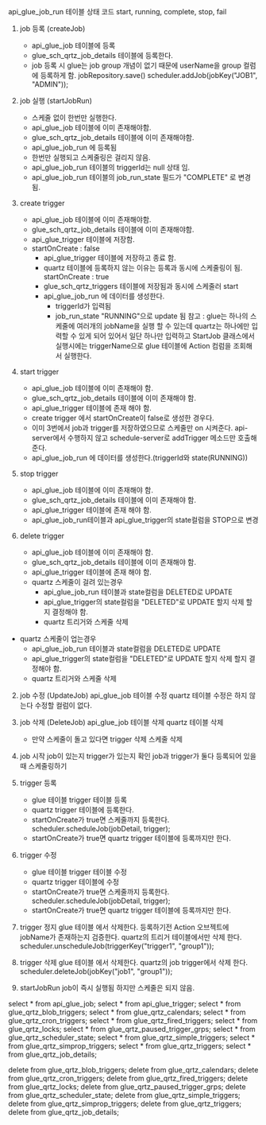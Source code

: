 api_glue_job_run 테이블 상태 코드
start, running, complete, stop, fail


1. job 등록 (createJob)
   - api_glue_job 테이블에 등록
   - glue_sch_qrtz_job_details 테이블에 등록한다.
   - job 등록 시 glue는 job group 개념이 없기 때문에 userName을 group 컬럼에 등록하게 함.
     jobRepository.save()
     scheduler.addJob(jobKey("JOB1", "ADMIN"));
   
2. job 실행 (startJobRun)
   - 스케줄 없이 한번만 실행한다.
   - api_glue_job 테이블에 이미 존재해야함.
   - glue_sch_qrtz_job_details 테이블에 이미 존재해야함.
   - api_glue_job_run 에 등록됨
   - 한번만 실행되고 스케줄링은 걸리지 않음.
   - api_glue_job_run 테이블의 triggerId는 null 상태 임.
   - api_glue_job_run 테이블의 job_run_state 필드가 "COMPLETE" 로 변경됨.
   
3. create trigger 
   - api_glue_job 테이블에 이미 존재해야함.
   - glue_sch_qrtz_job_details 테이블에 이미 존재해야함.
   - api_glue_trigger 테이블에 저장함.
   - startOnCreate : false
      - api_glue_trigger 테이블에 저장하고 종료 함.
      - quartz 테이블에 등록하지 않는 이유는 등록과 동시에 스케줄링이 됨.
     startOnCreate : true
      - glue_sch_qrtz_triggers 테이블에 저장됨과 동시에 스케줄러 start
      - api_glue_job_run 에 데이터를 생성한다.
        - triggerId가 입력됨
        - job_run_state "RUNNING"으로 update 됨
    참고 : 
      glue는 하나의 스케줄에 여러개의 jobName을 실행 할 수 있는데
      quartz는 하나에만 입력할 수 있게 되어 있어서 일단 하나만 입력하고
      StartJob 클래스에서 실행시에는 triggerName으로 glue 테이블에 Action 컴럼을 조회해서 실행한다.
   
4. start trigger 
   - api_glue_job 테이블에 이미 존재해야 함.
   - glue_sch_qrtz_job_details 테이블에 이미 존재해야 함.
   - api_glue_trigger 테이블에 존재 해야 함.
   - create trigger 에서 startOnCreate이 false로 생성한 경우다.
   - 이미 3번에서 job과 trigger를 저장하였으므로 
     스케줄만 on 시켜준다. 
     api-server에서 수행하지 않고 schedule-server로 addTrigger 메소드만 호출해준다.
   - api_glue_job_run 에 데이터를 생성한다.(triggerId와 state(RUNNING))
   
5. stop trigger 
   - api_glue_job 테이블에 이미 존재해야 함.
   - glue_sch_qrtz_job_details 테이블에 이미 존재해야 함.
   - api_glue_trigger 테이블에 존재 해야 함.
   - api_glue_job_run테이블과 api_glue_trigger의 state컬럼을 STOP으로 변경

5. delete trigger 
   - api_glue_job 테이블에 이미 존재해야 함.
   - glue_sch_qrtz_job_details 테이블에 이미 존재해야 함.
   - api_glue_trigger 테이블에 존재 해야 함.
   - quartz 스케줄이 걸려 있는경우
     - api_glue_job_run 테이블과 state컬럼을 DELETED로 UPDATE
     - api_glue_trigger의 state컬럼을 "DELETED"로 UPDATE 할지 삭제 할지 결정해야 함.
     - quartz 트리거와 스케줄 삭제
  - quartz 스케줄이 업는경우
     - api_glue_job_run 테이블과 state컬럼을 DELETED로 UPDATE
     - api_glue_trigger의 state컬럼을 "DELETED"로 UPDATE 할지 삭제 할지 결정해야 함.
     - quartz 트리거와 스케줄 삭제



  
2. job 수정 (UpdateJob)
   api_glue_job 테이블 수정
   quartz 테이블 수정은 하지 않는다 수정할 컬럼이 없다.
   
3. job 삭제 (DeleteJob)
   api_glue_job 테이블 삭제
   quartz 테이블 삭제
      - 만약 스케줄이 돌고 있다면 
        trigger 삭제
        스케줄 삭제
        
4. job 시작
   job이 있는지 trigger가 있는지 확인 
   job과 trigger가 둘다 등록되어 있을때 스케줄링하기
   
5. trigger 등록
   - glue 테이블 trigger 테이블 등록
   - quartz trigger 테이블에 등록한다.
   - startOnCreate가 true면 스케줄까지 등록한다.
     scheduler.scheduleJob(jobDetail, trigger);
   - startOnCreate가 true면 
     quartz trigger 테이블에 등록까지만 한다.
     
6. trigger 수정
   - glue 테이블 trigger 테이블 수정
   - quartz trigger 테이블에 수정
   - startOnCreate가 true면 스케줄까지 등록한다.
     scheduler.scheduleJob(jobDetail, trigger);
   - startOnCreate가 true면 
     quartz trigger 테이블에 등록까지만 한다.
     
     
7. trigger 정지
   glue 테이블 에서 삭제한다.
   등록하기전 Action 오브젝트에 jobName가 존재하는지 검증한다.
   quartz의 트리거 테이블에서만 삭제 한다.
   scheduler.unscheduleJob(triggerKey("trigger1", "group1"));
   
8. trigger 삭제
   glue 테이블 에서 삭제한다.
   quartz의 job trigger에서 삭제 한다.
   scheduler.deleteJob(jobKey("job1", "group1"));
      
9. startJobRun 
   job이 즉시 실행됨 하지만 스케줄은 되지 않음.
  


select * from api_glue_job;
select * from api_glue_trigger;
select * from glue_qrtz_blob_triggers;
select * from glue_qrtz_calendars;
select * from glue_qrtz_cron_triggers;
select * from glue_qrtz_fired_triggers;
select * from glue_qrtz_locks;
select * from glue_qrtz_paused_trigger_grps;
select * from glue_qrtz_scheduler_state;
select * from glue_qrtz_simple_triggers;
select * from glue_qrtz_simprop_triggers;
select * from glue_qrtz_triggers;
select * from glue_qrtz_job_details;


delete from glue_qrtz_blob_triggers;
delete from glue_qrtz_calendars;
delete from glue_qrtz_cron_triggers;
delete from glue_qrtz_fired_triggers;
delete from glue_qrtz_locks;
delete from glue_qrtz_paused_trigger_grps;
delete from glue_qrtz_scheduler_state;
delete from glue_qrtz_simple_triggers;
delete from glue_qrtz_simprop_triggers;
delete from glue_qrtz_triggers;
delete from glue_qrtz_job_details;